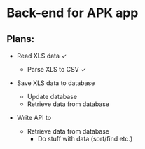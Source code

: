 # Back-end for APK app

## Plans:

* Read XLS data ✓
    * Parse XLS to CSV ✓
* Save XLS data to database
    * Update database
    * Retrieve data from database

* Write API to
    * Retrieve data from database
        * Do stuff with data (sort/find etc.)
